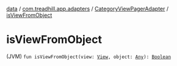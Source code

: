 [data](../../index.md) / [com.treadhill.app.adapters](../index.md) / [CategoryViewPagerAdapter](index.md) / [isViewFromObject](./is-view-from-object.md)

# isViewFromObject

(JVM) `fun isViewFromObject(view: `[`View`](https://developer.android.com/reference/android/view/View.html)`, object: `[`Any`](https://kotlinlang.org/api/latest/jvm/stdlib/kotlin/-any/index.html)`): `[`Boolean`](https://kotlinlang.org/api/latest/jvm/stdlib/kotlin/-boolean/index.html)